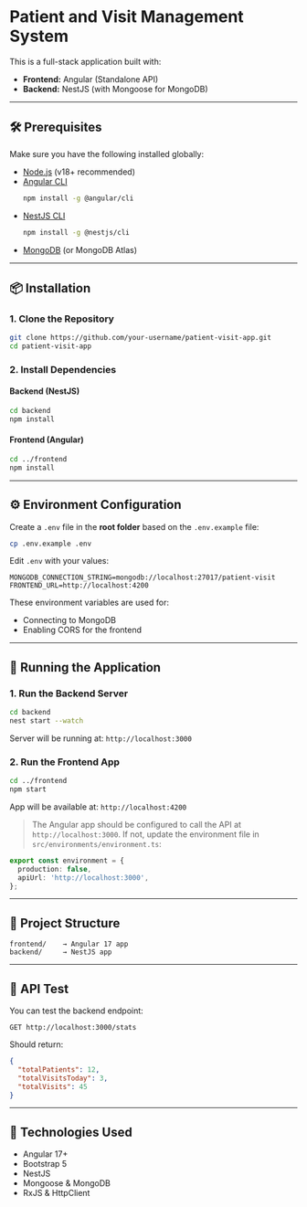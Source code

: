 # Patient and Visit Management System

This is a full-stack application built with:

- **Frontend:** Angular (Standalone API)
- **Backend:** NestJS (with Mongoose for MongoDB)

---

## 🛠️ Prerequisites

Make sure you have the following installed globally:

- [Node.js](https://nodejs.org/en/) (v18+ recommended)
- [Angular CLI](https://angular.io/cli)  
  ```bash
  npm install -g @angular/cli
  ```
- [NestJS CLI](https://docs.nestjs.com/cli/overview)  
  ```bash
  npm install -g @nestjs/cli
  ```
- [MongoDB](https://www.mongodb.com/try/download/community) (or MongoDB Atlas)

---

## 📦 Installation

### 1. Clone the Repository

```bash
git clone https://github.com/your-username/patient-visit-app.git
cd patient-visit-app
```

### 2. Install Dependencies

#### Backend (NestJS)
```bash
cd backend
npm install
```

#### Frontend (Angular)
```bash
cd ../frontend
npm install
```

---

## ⚙️ Environment Configuration

Create a `.env` file in the **root folder** based on the `.env.example` file:

```bash
cp .env.example .env
```

Edit `.env` with your values:

```env
MONGODB_CONNECTION_STRING=mongodb://localhost:27017/patient-visit
FRONTEND_URL=http://localhost:4200
```

These environment variables are used for:
- Connecting to MongoDB
- Enabling CORS for the frontend

---

## 🚀 Running the Application

### 1. Run the Backend Server

```bash
cd backend
nest start --watch
```

Server will be running at: `http://localhost:3000`

### 2. Run the Frontend App

```bash
cd ../frontend
npm start
```

App will be available at: `http://localhost:4200`

> The Angular app should be configured to call the API at `http://localhost:3000`. If not, update the environment file in `src/environments/environment.ts`:
```ts
export const environment = {
  production: false,
  apiUrl: 'http://localhost:3000',
};
```

---

## 📁 Project Structure

```
frontend/    → Angular 17 app
backend/     → NestJS app
```

---

## 🧪 API Test

You can test the backend endpoint:

```
GET http://localhost:3000/stats
```

Should return:

```json
{
  "totalPatients": 12,
  "totalVisitsToday": 3,
  "totalVisits": 45
}
```

---

## 🧩 Technologies Used

- Angular 17+
- Bootstrap 5
- NestJS
- Mongoose & MongoDB
- RxJS & HttpClient
